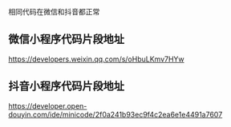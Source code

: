 相同代码在微信和抖音都正常

## 微信小程序代码片段地址
https://developers.weixin.qq.com/s/oHbuLKmv7HYw

## 抖音小程序代码片段地址
https://developer.open-douyin.com/ide/minicode/2f0a241b93ec9f4c2ea6e1e4491a7607